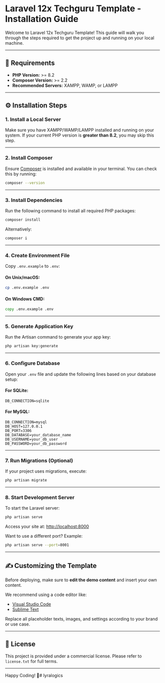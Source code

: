 # Laravel 12x Techguru Template - Installation Guide

Welcome to Laravel 12x Techguru Template! This guide will walk you through the steps required to get the project up and running on your local machine.

---

## 🧰 Requirements

- **PHP Version:** >= 8.2
- **Composer Version:** >= 2.2
- **Recommended Servers:** XAMPP, WAMP, or LAMPP

---

## ⚙️ Installation Steps

### 1. Install a Local Server

Make sure you have XAMPP/WAMP/LAMPP installed and running on your system. If your current PHP version is **greater than 8.2**, you may skip this step.

---

### 2. Install Composer

Ensure [Composer](https://getcomposer.org/) is installed and available in your terminal. You can check this by running:

```bash
composer --version
```

---

### 3. Install Dependencies

Run the following command to install all required PHP packages:

```bash
composer install
```

Alternatively:

```bash
composer i
```

---

### 4. Create Environment File

Copy `.env.example` to `.env`:

#### On Unix/macOS:

```bash
cp .env.example .env
```

#### On Windows CMD:

```cmd
copy .env.example .env
```

---

### 5. Generate Application Key

Run the Artisan command to generate your app key:

```bash
php artisan key:generate
```

---

### 6. Configure Database

Open your `.env` file and update the following lines based on your database setup:

#### For SQLite:
```env
DB_CONNECTION=sqlite
```

#### For MySQL:
```env
DB_CONNECTION=mysql
DB_HOST=127.0.0.1
DB_PORT=3306
DB_DATABASE=your_database_name
DB_USERNAME=your_db_user
DB_PASSWORD=your_db_password
```

---

### 7. Run Migrations (Optional)

If your project uses migrations, execute:

```bash
php artisan migrate
```

---

### 8. Start Development Server

To start the Laravel server:

```bash
php artisan serve
```

Access your site at: [http://localhost:8000](http://localhost:8000)

Want to use a different port? Example:

```bash
php artisan serve --port=8001
```

---

## ✍️ Customizing the Template

Before deploying, make sure to **edit the demo content** and insert your own content.

We recommend using a code editor like:

- [Visual Studio Code](https://code.visualstudio.com/)
- [Sublime Text](https://www.sublimetext.com/)

Replace all placeholder texts, images, and settings according to your brand or use case.

---

## 📄 License

This project is provided under a commercial license. Please refer to `license.txt` for full terms.

---

Happy Coding! 🚀#   l y r a l o g i c s  
 